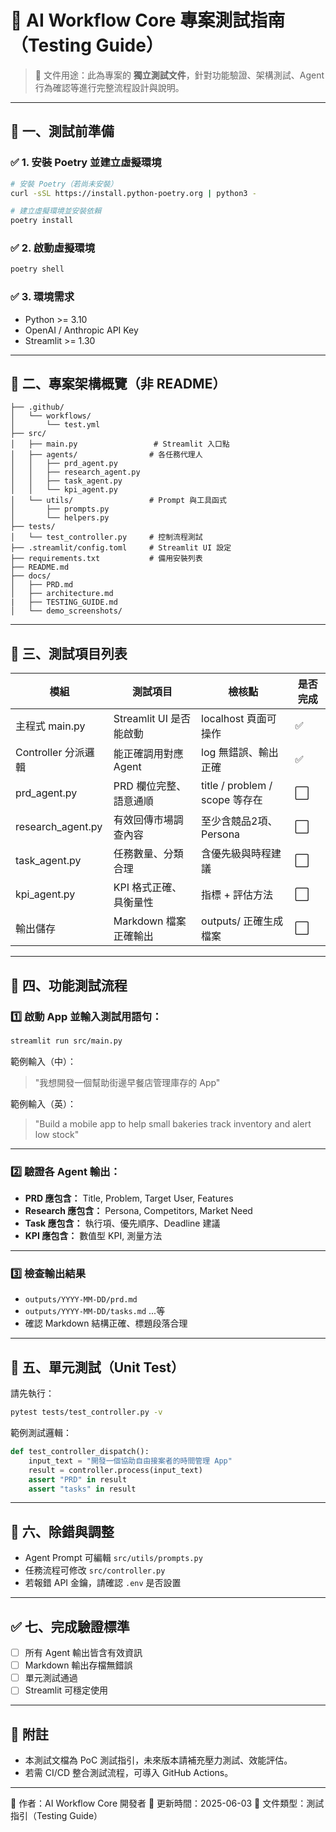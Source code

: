 # 🧪 AI Workflow Core 專案測試指南（Testing Guide）

> 📁 文件用途：此為專案的 **獨立測試文件**，針對功能驗證、架構測試、Agent 行為確認等進行完整流程設計與說明。

---

## 📌 一、測試前準備

### ✅ 1. 安裝 Poetry 並建立虛擬環境

```bash
# 安裝 Poetry（若尚未安裝）
curl -sSL https://install.python-poetry.org | python3 -

# 建立虛擬環境並安裝依賴
poetry install
```

### ✅ 2. 啟動虛擬環境

```bash
poetry shell
```

### ✅ 3. 環境需求

* Python >= 3.10
* OpenAI / Anthropic API Key
* Streamlit >= 1.30

---

## 🧷 二、專案架構概覽（非 README）

```text
├── .github/
│   └── workflows/
│       └── test.yml
├── src/
│   ├── main.py                 # Streamlit 入口點
│   ├── agents/                # 各任務代理人
│   │   ├── prd_agent.py
│   │   ├── research_agent.py
│   │   ├── task_agent.py
│   │   └── kpi_agent.py
│   └── utils/                 # Prompt 與工具函式
│       ├── prompts.py
│       └── helpers.py
├── tests/
│   └── test_controller.py     # 控制流程測試
├── .streamlit/config.toml     # Streamlit UI 設定
├── requirements.txt           # 備用安裝列表
├── README.md
├── docs/
│   ├── PRD.md
│   ├── architecture.md
|   ├── TESTING_GUIDE.md
│   └── demo_screenshots/
```

---

## 🧪 三、測試項目列表

| 模組                 | 測試項目               | 檢核點                         | 是否完成 |
| ------------------ | ------------------ | --------------------------- | ---- |
| 主程式 main.py        | Streamlit UI 是否能啟動 | localhost 頁面可操作             | ✅    |
| Controller 分派邏輯    | 能正確調用對應 Agent      | log 無錯誤、輸出正確                | ✅    |
| prd\_agent.py      | PRD 欄位完整、語意通順      | title / problem / scope 等存在 | ⬜    |
| research\_agent.py | 有效回傳市場調查內容         | 至少含競品2項、Persona             | ⬜    |
| task\_agent.py     | 任務數量、分類合理          | 含優先級與時程建議                   | ⬜    |
| kpi\_agent.py      | KPI 格式正確、具衡量性      | 指標 + 評估方法                   | ⬜    |
| 輸出儲存               | Markdown 檔案正確輸出    | outputs/ 正確生成檔案             | ⬜    |

---

## 🧩 四、功能測試流程

### 1️⃣ 啟動 App 並輸入測試用語句：

```bash
streamlit run src/main.py
```

範例輸入（中）：

> "我想開發一個幫助街邊早餐店管理庫存的 App"

範例輸入（英）：

> "Build a mobile app to help small bakeries track inventory and alert low stock"

---

### 2️⃣ 驗證各 Agent 輸出：

* **PRD 應包含：** Title, Problem, Target User, Features
* **Research 應包含：** Persona, Competitors, Market Need
* **Task 應包含：** 執行項、優先順序、Deadline 建議
* **KPI 應包含：** 數值型 KPI, 測量方法

---

### 3️⃣ 檢查輸出結果

* `outputs/YYYY-MM-DD/prd.md`
* `outputs/YYYY-MM-DD/tasks.md` ...等
* 確認 Markdown 結構正確、標題段落合理

---

## 🧠 五、單元測試（Unit Test）

請先執行：

```bash
pytest tests/test_controller.py -v
```

範例測試邏輯：

```python
def test_controller_dispatch():
    input_text = "開發一個協助自由接案者的時間管理 App"
    result = controller.process(input_text)
    assert "PRD" in result
    assert "tasks" in result
```

---

## 🧰 六、除錯與調整

* Agent Prompt 可編輯 `src/utils/prompts.py`
* 任務流程可修改 `src/controller.py`
* 若報錯 API 金鑰，請確認 `.env` 是否設置

---

## ✅ 七、完成驗證標準

* [ ] 所有 Agent 輸出皆含有效資訊
* [ ] Markdown 輸出存檔無錯誤
* [ ] 單元測試通過
* [ ] Streamlit 可穩定使用

---

## 📎 附註

* 本測試文檔為 PoC 測試指引，未來版本請補充壓力測試、效能評估。
* 若需 CI/CD 整合測試流程，可導入 GitHub Actions。

---

📌 作者：AI Workflow Core 開發者
📅 更新時間：2025-06-03
🔗 文件類型：測試指引（Testing Guide）
